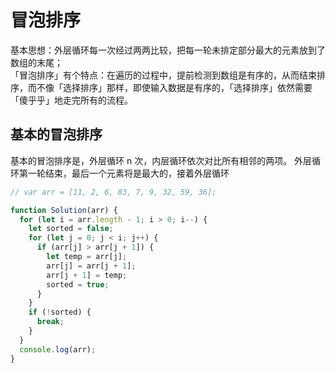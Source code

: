 # 冒泡排序

基本思想：外层循环每一次经过两两比较，把每一轮未排定部分最大的元素放到了数组的末尾；  
「冒泡排序」有个特点：在遍历的过程中，提前检测到数组是有序的，从而结束排序，而不像「选择排序」那样，即使输入数据是有序的，「选择排序」依然需要「傻乎乎」地走完所有的流程。

## 基本的冒泡排序

基本的冒泡排序是，外层循环 n 次，内层循环依次对比所有相邻的两项。
外层循环第一轮结束，最后一个元素将是最大的，接着外层循环

```js
// var arr = [11, 2, 6, 83, 7, 9, 32, 59, 36];

function Solution(arr) {
  for (let i = arr.length - 1; i > 0; i--) {
    let sorted = false;
    for (let j = 0; j < i; j++) {
      if (arr[j] > arr[j + 1]) {
        let temp = arr[j];
        arr[j] = arr[j + 1];
        arr[j + 1] = temp;
        sorted = true;
      }
    }
    if (!sorted) {
      break;
    }
  }
  console.log(arr);
}
```
